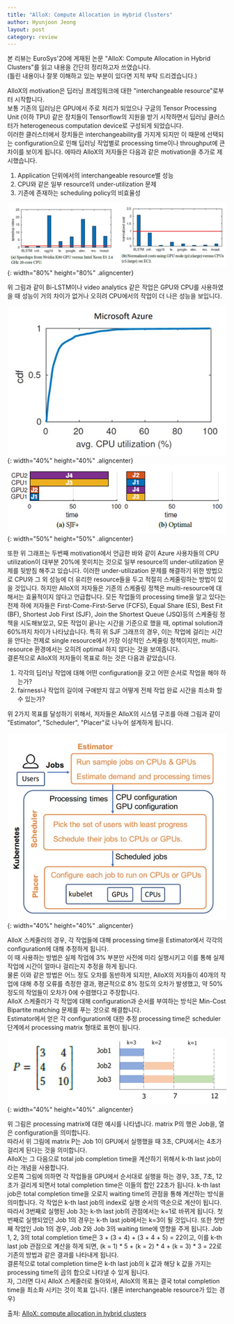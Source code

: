 ```yaml
---
title: "AlloX: Compute Allocation in Hybrid Clusters"
author: Hyunjoon Jeong
layout: post
category: review
---
```

본 리뷰는 EuroSys'20에 게재된 논문 "AlloX: Compute Allocation in Hybrid Clusters"를 읽고 내용을 간단히 정리하고자 쓰였습니다.  
(틀린 내용이나 잘못 이해하고 있는 부분이 있다면 지적 부탁 드리겠습니다.)

AlloX의 motivation은 딥러닝 프레임워크에 대한 "interchangeable resource"로부터 시작합니다.  
보통 기존의 딥러닝은 GPU에서 주로 처리가 되었으나 구글의 Tensor Processing Unit (이하 TPU) 같은 장치들이 Tensorflow의 지원을 받기 시작하면서 딥러닝 클러스터가 heterogeneous computation device로 구성되게 되었습니다.  
이러한 클러스터에서 장치들은 interchangeability를 가지게 되지만 이 때문에 선택되는 configuration으로 인해 딥러닝 작업별로 processing time이나 throughput에 큰 차이를 보이게 됩니다. 에따라 AlloX의 저자들은 다음과 같은 motivation을 추가로 제시했습니다.  

1. Application 단위에서의 interchangeable resource별 성능
2. CPU와 같은 일부 resource의 under-utilization 문제
3. 기존에 존재하는 scheduling policy의 비효율성

![title](/assets/images/allox_01.jpg){: width="80%" height="80%" .aligncenter}

위 그림과 같이 Bi-LSTM이나 video analytics 같은 작업은 GPU와 CPU를 사용하였을 때 성능이 거의 차이가 없거나 오히려 CPU에서의 작업이 더 나은 성능을 보입니다.  

![title](/assets/images/allox_02.jpg){: width="40%" height="40%" .aligncenter} ![title](/assets/images/allox_03.jpg){: width="50%" height="50%" .aligncenter}

또한 위 그래프는 두번째 motivation에서 언급한 바와 같이 Azure 사용자들의 CPU utilization이 대부분 20%에 못미치는 것으로 일부 resource의 under-utilization 문제를 뒷받침 해주고 있습니다. 이러한 under-utilization 문제를 해결하기 위한 방법으로 CPU와 그 외 성능에 더 유리한 resource들을 두고 적절히 스케줄링하는 방법이 있을 것입니다. 하지만 AlloX의 저자들은 기존의 스케줄링 정책은 multi-resource에 대해서는 효율적이지 않다고 언급합니다. 모든 작업들의 processing time을 알고 있다는 전제 하에 저자들은 First-Come-First-Serve (FCFS), Equal Share (ES), Best Fit (BF), Shortest Job First (SJF), Join the Shortest Queue (JSQ)등의 스케줄링 정책을 시도해보았고, 모든 작업이 끝나는 시간을 기준으로 했을 때, optimal solution과 60%까지 차이가 나타났습니다. 특히 위 SJF 그래프의 경우, 이는 작업에 걸리는 시간을 안다는 전제로 single resource에서 가장 이상적인 스케줄링 정책이지만, multi-resource 환경에서는 오히려 optimal 하지 않다는 것을 보여줍니다.  
결론적으로 AlloX의 저자들이 목표로 하는 것은 다음과 같았습니다.

1. 각각의 딥러닝 작업에 대해 어떤 configuration을 갖고 어떤 순서로 작업을 해야 하는가?
2. fairness나 작업의 길이에 구애받지 않고 어떻게 전체 작업 완료 시간을 최소화 할 수 있는가?

위 2가지 목표를 달성하기 위해서, 저자들은 AlloX의 시스템 구조를 아래 그림과 같이 "Estimator", "Scheduler", "Placer"로 나누어 설계하게 됩니다.  

![title](/assets/images/allox_04.jpg){: width="40%" height="40%" .aligncenter}  

AlloX 스케줄러의 경우, 각 작업들에 대해 processing time을 Estimator에서 각각의 configuration에 대해 추정하게 됩니다.  
이 때 사용하는 방법은 실제 작업에 3% 부분만 사전에 미리 실행시키고 이를 통해 실제 작업에 시간이 얼마나 걸리는지 추정을 하게 됩니다.  
물론 이와 같은 방법은 어느 정도 오차를 동반하게 되지만, AlloX의 저자들이 40개의 작업에 대해 추정 오류를 측정한 결과, 평균적으로 8% 정도의 오차가 발생했고, 약 50% 정도의 작업들이 오차가 0에 수렴했다고 주장합니다.  
AlloX 스케줄러가 각 작업에 대해 configuration과 순서를 부여하는 방식은 Min-Cost Bipartite matching 문제를 푸는 것으로 해결합니다.  
Estimator에서 얻은 각 configuration에 대한 추정 processing time은 scheduler 단계에서 processing matrix 형태로 표현이 됩니다.  

![title](/assets/images/allox_05.jpg){: width="40%" height="40%" .aligncenter}  

위 그림은 processing matrix에 대한 예시를 나타냅니다. matrix P의 행은 Job을, 열은 configuration을 의미합니다.  
따라서 위 그림에 matrix P는 Job 1이 GPU에서 실행했을 때 3초, CPU에서는 4초가 걸리게 된다는 것을 의미합니다.  
AlloX는 그 다음으로 total job completion time을 계산하기 위해서 k-th last job이라는 개념을 사용합니다.  
오른쪽 그림에 의하면 각 작업들을 GPU에서 순서대로 실행을 하는 경우, 3초, 7초, 12초가 걸리게 되면서 total completion time은 이들의 합인 22초가 됩니다. k-th last job은 total completion time을 오로지 waiting time의 관점을 통해 계산하는 방식을 의미합니다. 각 작업은 k-th last job의 index로 실행 순서의 역순으로 계산이 됩니다. 따라서 3번째로 실행된 Job 3는 k-th last job의 관점에서는 k=1로 바뀌게 됩니다. 첫번째로 실행되었던 Job 1의 경우는 k-th last job에서는 k=3이 될 것입니다. 또한 첫번째 작업인 Job 1의 경우, Job 2와 Job 3의 waiting time에 영향을 주게 됩니다. Job 1, 2, 3의 total completion time은 3 + (3 + 4) + (3 + 4 + 5) = 22이고, 이를 k-th last job 관점으로 계산을 하게 되면, (k = 1) * 5 + (k = 2) * 4 + (k = 3) * 3 = 22로 기존의 방법과 같은 결과를 나타내게 됩니다.  
결론적으로 total completion time은 k-th last job의 k 값과 해당 k 값을 가지는 processing time의 곱의 합으로 나타낼 수 있게 됩니다.  
자, 그러면 다시 AlloX 스케줄러로 돌아와서, AlloX의 목표는 결국 total completion time을 최소화 시키는 것이 목표 입니다. (물론 interchangeable resource가 있는 경우)  

출처: <a href="https://dl.acm.org/doi/10.1145/3342195.3387547"> AlloX: compute allocation in hybrid clusters </a>
